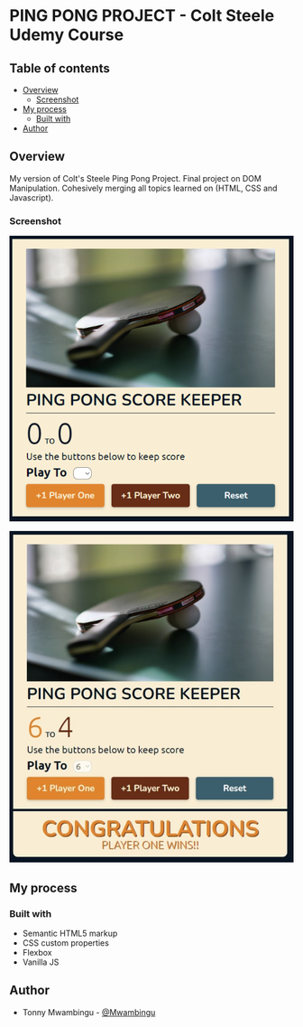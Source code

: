 # PING PONG PROJECT - Colt Steele Udemy Course

## Table of contents

-   [Overview](#overview)
    -   [Screenshot](#screenshot)
-   [My process](#my-process)
    -   [Built with](#built-with)
-   [Author](#author)

## Overview

My version of Colt's Steele Ping Pong Project. Final project on DOM Manipulation. Cohesively merging all topics learned on (HTML, CSS and Javascript).

### Screenshot

![](./pingpongstart.png)

![](./pingpongend.jpg)

## My process

### Built with

-   Semantic HTML5 markup
-   CSS custom properties
-   Flexbox
-   Vanilla JS

## Author

-   Tonny Mwambingu - [@Mwambingu](https://github.com/Mwambingu)
